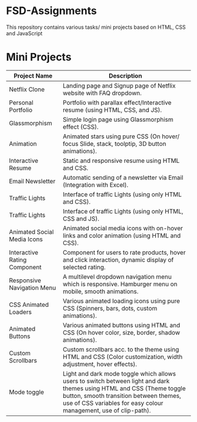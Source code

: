 # FSD-Assignments
This repository contains various tasks/ mini projects based on HTML, CSS and JavaScript
<br/>
# Mini Projects

| Project Name              | Description                                                                             |
|---------------------------|-----------------------------------------------------------------------------------------|
| Netflix Clone             | Landing page and Signup page of Netflix website with FAQ dropdown.                      |
| Personal Portfolio        | Portfolio with parallax effect/Interactive resume (using HTML, CSS, and JS).            |
| Glassmorphism             | Simple login page using Glassmorphism effect (CSS).                                      |
| Animation                 | Animated stars using pure CSS (On hover/ focus Slide, stack, toolptip, 3D button animations). |
| Interactive Resume        | Static and responsive resume using HTML and CSS.                                          |
| Email Newsletter          | Automatic sending of a newsletter via Email (Integration with Excel).                    |
| Traffic Lights            | Interface of traffic Lights (using only HTML and CSS).                                   |
| Traffic Lights            | Interface of traffic Lights (using only HTML, CSS and JS).                                   |
| Animated Social Media Icons | Animated social media icons with on-hover links and color animation (using HTML and CSS). |
| Interactive Rating Component | Component for users to rate products, hover and click interaction, dynamic display of selected rating. |
| Responsive Navigation Menu  | A multilevel dropdown navigation menu which is responsive. Hamburger menu on mobile, smooth animations. |
| CSS Animated Loaders      | Various animated loading icons using pure CSS (Spinners, bars, dots, custom animations).  |
| Animated Buttons          | Various animated buttons  using HTML and CSS (On hover color, size, border, shadow animations). |
| Custom Scrollbars         | Custom scrollbars acc. to the theme using HTML and CSS (Color customization, width adjustment, hover effects). |
| Mode toggle               | Light and dark mode toggle which allows users to switch between light and dark themes using HTML and CSS (Theme toggle button, smooth transition between themes, use of CSS variables for easy colour management, use of clip-path). |
